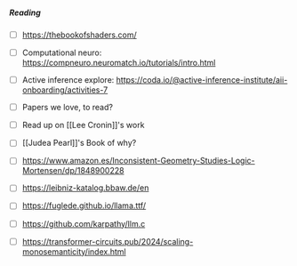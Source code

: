 
##### Reading  
- [ ] https://thebookofshaders.com/
- [ ] Computational neuro: https://compneuro.neuromatch.io/tutorials/intro.html

- [ ] Active inference explore: https://coda.io/@active-inference-institute/aii-onboarding/activities-7

- [ ] Papers we love, to read?  
- [ ] Read up on [[Lee Cronin]]'s work  

- [ ] [[Judea Pearl]]'s Book of why?
- [ ] https://www.amazon.es/Inconsistent-Geometry-Studies-Logic-Mortensen/dp/1848900228


- [ ] https://leibniz-katalog.bbaw.de/en

- [ ] https://fuglede.github.io/llama.ttf/
- [ ] https://github.com/karpathy/llm.c
- [ ] https://transformer-circuits.pub/2024/scaling-monosemanticity/index.html